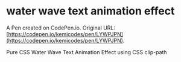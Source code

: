 # water wave text animation effect

A Pen created on CodePen.io. Original URL: [https://codepen.io/kemicodes/pen/LYWPJPN](https://codepen.io/kemicodes/pen/LYWPJPN).

Pure CSS Water Wave Text Animation Effect using CSS clip-path
